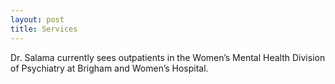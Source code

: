 ```yaml
---
layout: post
title: Services
---
```


Dr. Salama currently sees outpatients in the Women’s Mental Health Division of Psychiatry at Brigham and Women’s Hospital.
